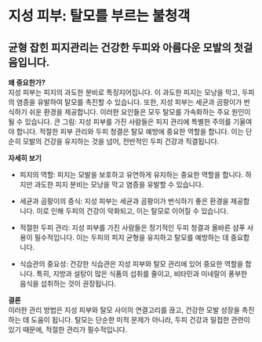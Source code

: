 
# 지성 피부: 탈모를 부르는 불청객

## 균형 잡힌 피지관리는 건강한 두피와 아름다운 모발의 첫걸음입니다.

**왜 중요한가?**     
지성 피부는 피지의 과도한 분비로 특징지어집니다. 이 과도한 피지는 모낭을 막고, 두피의 염증을 유발하여 탈모를 촉진할 수 있습니다. 또한, 지성 피부는 세균과 곰팡이가 번식하기 쉬운 환경을 제공합니다. 이러한 요인들은 모두 탈모를 가속화하는 주요 원인이 될 수 있습니다. 큰 그림: 지성 피부를 가진 사람들은 피지 관리에 특별한 주의를 기울여야 합니다. 적절한 피부 관리와 두피 청결은 탈모 예방에 중요한 역할을 합니다. 이는 단순히 모발의 건강을 유지하는 것을 넘어, 전반적인 두피 건강과 직결됩니다. 

**자세히 보기**

- 피지의 역할: 피지는 모발을 보호하고 유연하게 유지하는 중요한 역할을 합니다. 하지만 과도한 피지 분비는 모낭을 막고 염증을 유발할 수 있습니다. 

- 세균과 곰팡이의 증식: 지성 피부는 세균과 곰팡이가 번식하기 좋은 환경을 제공합니다. 이로 인해 두피의 건강이 악화되고, 이는 탈모로 이어질 수 있습니다. 

- 적절한 두피 관리: 지성 피부를 가진 사람들은 정기적인 두피 청결과 올바른 샴푸 사용이 필수적입니다. 이는 두피의 피지 균형을 유지하고 탈모를 예방하는 데 중요합니다. 

- 식습관의 중요성: 건강한 식습관은 지성 피부와 탈모 관리에 있어 중요한 역할을 합니다. 특히, 지방과 설탕이 많은 식품의 섭취를 줄이고, 비타민과 미네랄이 풍부한 음식을 섭취하는 것이 권장됩니다. 

**결론**    
이러한 관리 방법은 지성 피부와 탈모 사이의 연결고리를 끊고, 건강한 모발 성장을 촉진하는 데 도움이 됩니다. 탈모는 단순한 미적 문제가 아니라, 두피 건강과 밀접한 관련이 있기 때문에, 적절한 관리가 필수적입니다.
<!--stackedit_data:
eyJoaXN0b3J5IjpbLTE2Nzk3NjUwNCwzNjA0NzIzNDldfQ==
-->